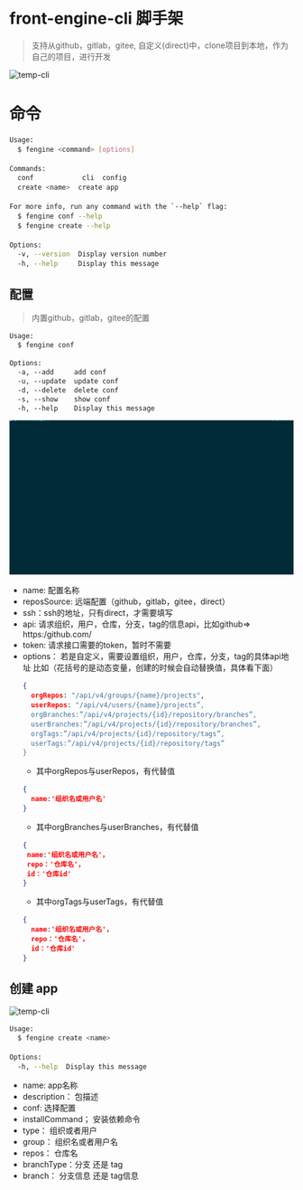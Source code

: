 # front-engine-cli 脚手架
> 支持从github，gitlab，gitee, 自定义(direct)中，clone项目到本地，作为自己的项目，进行开发

<img src="docs/fengine.gif" alt="temp-cli"  />

# 命令

``` bash
Usage:
  $ fengine <command> [options]

Commands:
  conf            cli  config
  create <name>  create app

For more info, run any command with the `--help` flag:
  $ fengine conf --help
  $ fengine create --help

Options:
  -v, --version  Display version number 
  -h, --help     Display this message 
```


## 配置
> 内置github，gitlab，gitee的配置

```
Usage:
  $ fengine conf

Options:
  -a, --add     add conf 
  -u, --update  update conf 
  -d, --delete  delete conf 
  -s, --show    show conf 
  -h, --help    Display this message 

```
<img src="docs/fengine-conf.gif" alt="temp-cli"  />

- name: 配置名称
- reposSource: 远端配置（github，gitlab，gitee，direct）
- ssh：ssh的地址，只有direct，才需要填写
- api: 请求组织，用户，仓库，分支，tag的信息api，比如github=> https:/github.com/
- token: 请求接口需要的token，暂时不需要
- options： 若是自定义，需要设置组织，用户，仓库，分支，tag的具体api地址
  比如（花括号的是动态变量，创建的时候会自动替换值，具体看下面）
  ``` json
  {
    orgRepos: "/api/v4/groups/{name}/projects",
    userRepos: "/api/v4/users/{name}/projects”,
    orgBranches:”/api/v4/projects/{id}/repository/branches”,
    userBranches:”/api/v4/projects/{id}/repository/branches”,
    orgTags:”/api/v4/projects/{id}/repository/tags”,
    userTags:”/api/v4/projects/{id}/repository/tags”
  }
  ```
  - 其中orgRepos与userRepos，有代替值
  ``` json
  {
    name:'组织名或用户名'
  }
  ```
  - 其中orgBranches与userBranches，有代替值
   ``` json
  {
    name:'组织名或用户名'，
    repo：'仓库名'，
    id：'仓库id'
  }
  ```
  - 其中orgTags与userTags，有代替值
  ``` json
  {
    name:'组织名或用户名'，
    repo：'仓库名'，
    id：'仓库id'
  }
  ```

## 创建 app
<img src="docs/fengine.gif" alt="temp-cli"  />

``` bash
Usage:
  $ fengine create <name>

Options:
  -h, --help  Display this message
```

- name: app名称
- description： 包描述
- conf: 选择配置
- installCommand； 安装依赖命令
- type： 组织或者用户
- group： 组织名或者用户名
- repos： 仓库名
- branchType：分支 还是 tag
- branch： 分支信息 还是 tag信息
